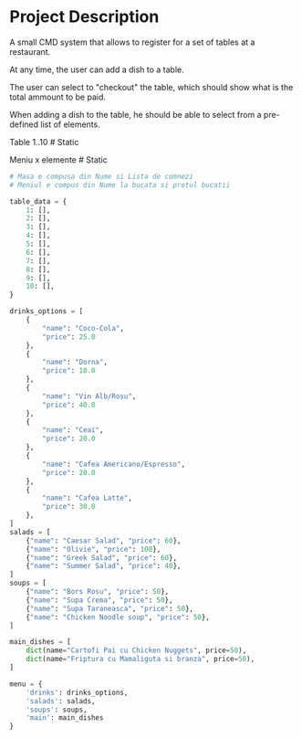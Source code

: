 # Project Description

A small CMD system that allows to register for a set of tables at a restaurant.

At any time, the user can add a dish to a table.

The user can select to "checkout" the table, which should show what is the total ammount to be paid.

When adding a dish to the table, he should be able to select from a pre-defined list of elements.

Table 1..10 # Static

Meniu x elemente # Static



```python
# Masa e compusa din Nume si Lista de comnezi
# Meniul e compus din Nume la bucata si pretul bucatii

table_data = {
    1: [],
    2: [],
    3: [],
    4: [],
    5: [],
    6: [],
    7: [],
    8: [],
    9: [],
    10: [],
}

drinks_options = [
    {
        "name": "Coco-Cola",
        "price": 25.0
    },
    {
        "name": "Dorna",
        "price": 10.0
    },
    {
        "name": "Vin Alb/Rosu",
        "price": 40.0
    },
    {
        "name": "Ceai",
        "price": 20.0
    },
    {
        "name": "Cafea Americano/Espresso",
        "price": 20.0
    },
    {
        "name": "Cafea Latte",
        "price": 30.0
    },
]
salads = [
    {"name": "Caesar Salad", "price": 60},
    {"name": "Olivie", "price": 100},
    {"name": "Greek Salad", "price": 60},
    {"name": "Summer Salad", "price": 40},
]
soups = [
    {"name": "Bors Rosu", "price": 50},
    {"name": "Supa Crema", "price": 50},
    {"name": "Supa Taraneasca", "price": 50},
    {"name": "Chicken Noodle soup", "price": 50},
]

main_dishes = [
    dict(name="Cartofi Pai cu Chicken Nuggets", price=50),
    dict(name="Friptura cu Mamaliguta si branza", price=50),
]

menu = {
    'drinks': drinks_options,
    'salads': salads,
    'soups': soups,
    'main': main_dishes
}

```
